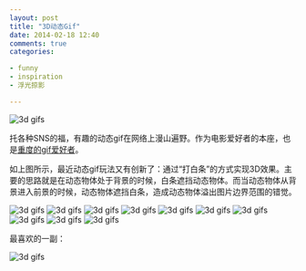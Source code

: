 ```yaml
---
layout: post
title: "3D动态Gif"
date: 2014-02-18 12:40
comments: true
categories: 

- funny
- inspiration
- 浮光掠影

---
```


![3d gifs](/downloads/images/2014_02/3dgifs4.gif "Don't touch me...")

托各种SNS的福，有趣的动态gif在网络上漫山遍野。作为电影爱好者的本座，也是[重度的gif爱好者](http://lenciel.cn/blog/categories/fu-guang-lue-ying/)。

如上图所示，最近动态gif玩法又有创新了：通过“打白条”的方式实现3D效果。主要的思路就是在动态物体处于背景的时候，白条遮挡动态物体。而当动态物体从背景进入前景的时候，动态物体遮挡白条，造成动态物体溢出图片边界范围的错觉。

![3d gifs](/downloads/images/2014_02/3dgifs1.gif "Don't touch me...")
![3d gifs](/downloads/images/2014_02/3dgifs2.gif "Don't touch me...")
![3d gifs](/downloads/images/2014_02/3dgifs3.gif "Don't touch me...")
![3d gifs](/downloads/images/2014_02/3dgifs5.gif "Don't touch me...")
![3d gifs](/downloads/images/2014_02/3dgifs6.gif "Don't touch me...")
![3d gifs](/downloads/images/2014_02/3dgifs6a.gif "Don't touch me...")
![3d gifs](/downloads/images/2014_02/3dgifs8.gif "Don't touch me...")
![3d gifs](/downloads/images/2014_02/3dgifs12.gif "Don't touch me...")
![3d gifs](/downloads/images/2014_02/3dgifs13.gif "Don't touch me...")
![3d gifs](/downloads/images/2014_02/3dgifs14.gif "Don't touch me...")

最喜欢的一副：

![3d gifs](/downloads/images/2014_02/3dgifs7.gif "Don't touch me...")
